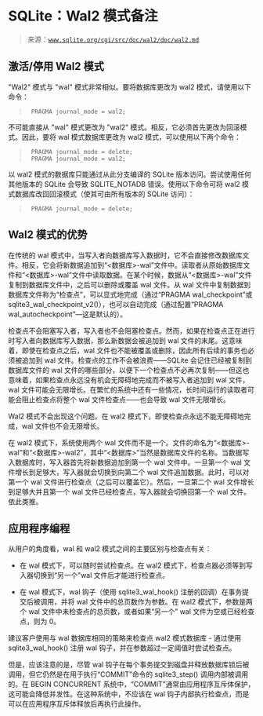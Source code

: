<!--yml

category: 未分类

日期：2024-05-27 14:48:39

-->

# SQLite：Wal2 模式备注

> 来源：[`www.sqlite.org/cgi/src/doc/wal2/doc/wal2.md`](https://www.sqlite.org/cgi/src/doc/wal2/doc/wal2.md)

## 激活/停用 Wal2 模式

"Wal2" 模式与 "wal" 模式非常相似。要将数据库更改为 wal2 模式，请使用以下命令：

> ```
>  PRAGMA journal_mode = wal2; 
> ```

不可能直接从 "wal" 模式更改为 "wal2" 模式。相反，它必须首先更改为回滚模式。因此，要将 wal 模式数据库更改为 wal2 模式，可以使用以下两个命令：

> ```
>  PRAGMA journal_mode = delete;
>  PRAGMA journal_mode = wal2; 
> ```

以 wal2 模式的数据库只能通过从此分支编译的 SQLite 版本访问。尝试使用任何其他版本的 SQLite 会导致 SQLITE_NOTADB 错误。使用以下命令可将 wal2 模式数据库改回回滚模式（使其可由所有版本的 SQLite 访问）：

> ```
>  PRAGMA journal_mode = delete; 
> ```

## Wal2 模式的优势

在传统的 wal 模式中，当写入者向数据库写入数据时，它不会直接修改数据库文件。相反，它会将新数据追加到“<数据库>-wal”文件中。读取者从原始数据库文件和“<数据库>-wal”文件中读取数据。在某个时候，数据从“<数据库>-wal”文件复制到数据库文件中，之后可以删除或覆盖 wal 文件。从 wal 文件中复制数据到数据库文件称为“检查点”，可以显式地完成（通过“PRAGMA wal_checkpoint”或 sqlite3_wal_checkpoint_v2()），也可以自动完成（通过配置“PRAGMA wal_autocheckpoint”—这是默认的）。

检查点不会阻塞写入者，写入者也不会阻塞检查点。然而，如果在检查点正在进行时写入者向数据库写入数据，那么新数据会被追加到 wal 文件的末尾。这意味着，即使在检查点之后，wal 文件也不能被覆盖或删除，因此所有后续的事务也必须被追加到 wal 文件。检查点的工作不会被浪费——SQLite 会记住已经被复制到数据库文件的 wal 文件的哪些部分，以便下一个检查点不必再次复制——但这也意味着，如果检查点永远没有机会无障碍地完成而不被写入者追加到 wal 文件，wal 文件可能会无限增长。在繁忙的系统中还有一些情况，长时间运行的读取者可能会阻止检查点将整个 wal 文件检查点——也会导致 wal 文件无限增长。

Wal2 模式不会出现这个问题。在 wal2 模式下，即使检查点永远不能无障碍地完成，wal 文件也不会无限增长。

在 wal2 模式下，系统使用两个 wal 文件而不是一个。文件的命名为“<数据库>-wal”和“<数据库>-wal2”，其中“<数据库>”当然是数据库文件的名称。当数据写入数据库时，写入器首先将新数据追加到第一个 wal 文件中。一旦第一个 wal 文件增长到足够大，写入器就会切换到向第二个 wal 文件追加数据。此时，可以对第一个 wal 文件进行检查点（之后可以覆盖它）。然后，一旦第二个 wal 文件增长到足够大并且第一个 wal 文件已经检查点，写入器就会切换回第一个 wal 文件。依此类推。

## 应用程序编程

从用户的角度看，wal 和 wal2 模式之间的主要区别与检查点有关：

+   在 wal 模式下，可以随时尝试检查点。在 wal2 模式下，检查点器必须等到写入器切换到“另一个”wal 文件后才能进行检查点。

+   在 wal 模式下，wal 钩子（使用 sqlite3_wal_hook() 注册的回调）在事务提交后被调用，并将 wal 文件中的总页数作为参数。在 wal2 模式下，参数是两个 wal 文件中未检查点的总页数，或者如果“另一个” wal 文件为空或已经检查点，则为 0。

建议客户使用与 wal 数据库相同的策略来检查点 wal2 模式数据库 - 通过使用 sqlite3_wal_hook() 注册 wal 钩子，并在参数超过一定阈值时尝试检查点。

但是，应该注意的是，尽管 wal 钩子在每个事务提交到磁盘并释放数据库锁后被调用，但它仍然是在用于执行“COMMIT”命令的 sqlite3_step() 调用内部被调用的。在 BEGIN CONCURRENT 系统中，“COMMIT”通常由应用程序互斥体保护，这可能会降低并发性。在这种系统中，不应该在 wal 钩子内部执行检查点，而是可以在应用程序互斥体释放后再执行此操作。
